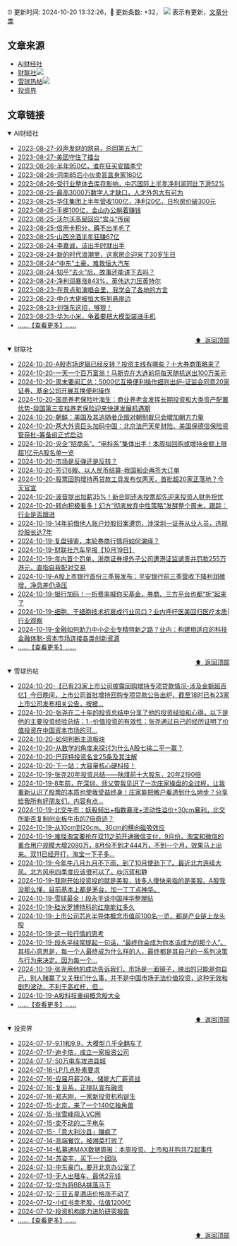 ##

:alarm_clock: 更新时间: 2024-10-20 13:32:26，:rocket: 更新条数: +32， ![](/assets/dot.png) 表示有更新，[文章分类](/TAGS.md)

## 文章来源

- [AI财经社](#ai财经社)  
- [财联社](#财联社)![](/assets/dot.png)   
- [雪球热帖](#雪球热帖)![](/assets/dot.png)   
- [投资界](#投资界)  

## 文章链接

<details open>
<summary id="ai财经社">
 AI财经社
</summary>


- [2023-08-27-闷声发财的网易，杀回第五大厂](https://www.aicaijing.com.cn/article/18610)  
- [2023-08-27-美团守住了擂台](https://www.aicaijing.com.cn/article/18611)  
- [2023-08-26-半年950亿，谁在狂买安踏李宁](https://www.aicaijing.com.cn/article/18607)  
- [2023-08-26-河南85后小伙卖盲盒身家160亿](https://www.aicaijing.com.cn/article/18608)  
- [2023-08-26-受行业整体去库存影响，中芯国际上半年净利润同比下滑52%](https://www.aicaijing.com.cn/article/18609)  
- [2023-08-25-最高3000万数字人才缺口，人才外包大有可为](https://www.aicaijing.com.cn/article/18601)  
- [2023-08-25-华住集团上半年营收100亿，净利20亿，日均房价破300元](https://www.aicaijing.com.cn/article/18602)  
- [2023-08-25-手握100亿，金山办公躺着赚钱](https://www.aicaijing.com.cn/article/18603)  
- [2023-08-25-沃尔沃高层回应“宫斗”传闻](https://www.aicaijing.com.cn/article/18604)  
- [2023-08-25-信用卡积分，薅不出羊毛了](https://www.aicaijing.com.cn/article/18605)  
- [2023-08-25-山西汾酒半年狂赚67亿](https://www.aicaijing.com.cn/article/18606)  
- [2023-08-24-李嘉诚，该出手时就出手](https://www.aicaijing.com.cn/article/18596)  
- [2023-08-24-新的时代浪潮里，这家房企迎来了30岁生日](https://www.aicaijing.com.cn/article/18597)  
- [2023-08-24-“中东”土豪，难救恒大汽车](https://www.aicaijing.com.cn/article/18598)  
- [2023-08-24-知乎“去火”后，故事还能讲下去吗？](https://www.aicaijing.com.cn/article/18599)  
- [2023-08-24-净利润暴涨843%，英伟达力压英特尔](https://www.aicaijing.com.cn/article/18600)  
- [2023-08-23-在景点和演唱会里，我学会了各地的方言](https://www.aicaijing.com.cn/article/18591)  
- [2023-08-23-中介大佬被恒大拖到悬崖边](https://www.aicaijing.com.cn/article/18592)  
- [2023-08-23-刘强东这招，够狠！](https://www.aicaijing.com.cn/article/18593)  
- [2023-08-23-华为小米，争着要把大模型装进手机](https://www.aicaijing.com.cn/article/18594)  
- [......【查看更多】......](/details/AI财经社.md)

<div align="right"><a href="#文章来源">⬆ &nbsp;返回顶部</a></div>
</details>

<details open>
<summary id="财联社">
 财联社
</summary>


- [2024-10-20-A股市场逻辑已经反转？投资主线有哪些？十大券商策略来了](https://www.cls.cn/detail/1831224)  
- [2024-10-20-一天一个百万富翁！马斯克在大选前将每天随机送出100万美元](https://www.cls.cn/detail/1831217)  
- [2024-10-20-周末要闻汇总：5000亿互换便利操作细则出炉-证监会同意20家证券、基金公司开展互换便利操作](https://www.cls.cn/detail/1831120)  
- [2024-10-20-国民养老保险叶海生：商业养老金发挥长期投资和大类资产配置优势-我国第三支柱养老保险迎来快速发展机遇期](https://www.cls.cn/detail/1831060)  
- [2024-10-20-朝鲜：美国及其追随者企图对朝制裁只会增加朝方力量](https://www.cls.cn/detail/1830970)  
- [2024-10-20-两大外资巨头加码中国：北京法巴天星财险、美国保德信保险资管获批-筹备组正式启动](https://www.cls.cn/detail/1831061)  
- [2024-10-20-央企“招商系”、“电科系”集体出手！本周拟回购或增持金额上限超1亿元A股名单一览](https://www.cls.cn/detail/1831066)  
- [2024-10-20-市场是反弹还是反转？](https://www.cls.cn/detail/1830968)  
- [2024-10-20-签订6艘、以人民币结算-我国船企再签大订单](https://www.cls.cn/detail/1830826)  
- [2024-10-20-股票回购增持再贷款工具发布仅两天，首批超20家正落地？今天官宣](https://www.cls.cn/detail/1831170)  
- [2024-10-20-波音提出加薪35%！新合同还未投票却先迎来投资人财务担忧](https://www.cls.cn/detail/1831163)  
- [2024-10-20-转向积极看多！幻方“彻底放弃中性策略”发酵整个周末，跟踪：行业是否跟进](https://www.cls.cn/detail/1831176)  
- [2024-10-19-14年前借他人账户炒股旧案遭罚，涉深圳一证券从业人员，违规炒股长达7年](https://www.cls.cn/detail/1830872)  
- [2024-10-19-复盘镜鉴，本轮券商行情将如何演绎？](https://www.cls.cn/detail/1830791)  
- [2024-10-19-财联社汽车早报【10月19日】](https://www.cls.cn/detail/1830761)  
- [2024-10-19-年内首个罚单，浙商证券境外子公司遭港证监谴责并罚款255万港元，直指自我配对交易](https://www.cls.cn/detail/1830755)  
- [2024-10-19-A股上市银行首份三季报发布：平安银行前三季营收下降利润微增，净息差仍承压](https://www.cls.cn/detail/1830746)  
- [2024-10-19-银行加码！一折费率喊你买基金，券商、三方平台也都“折”起来了](https://www.cls.cn/detail/1830748)  
- [2024-10-19-细胞、干细胞技术抗衰成行业风口？业内呼吁医美回归医疗本质|行业观察](https://www.cls.cn/detail/1830816)  
- [2024-10-19-金融如何助力中小企业专精特新之路？业内：构建相适应的科技金融体制-资本市场连接各类创新资源](https://www.cls.cn/detail/1830793)  
- [......【查看更多】......](/details/财联社.md)

<div align="right"><a href="#文章来源">⬆ &nbsp;返回顶部</a></div>
</details>

<details open>
<summary id="雪球热帖">
 雪球热帖
</summary>


- [2024-10-20-【已有23家上市公司披露回购增持专项贷款情况-涉及金额超百亿】今日晚间，上市公司首批增持回购专项贷款公告出炉，截至18时已有23家上市公司发布相关公告，按披...](https://xueqiu.com/5124430882/308773663)  
- [2024-10-20-张尧在二十年的投资总结中分享了他的投资经验和心得，以下是他的主要投资经验总结：1.-价值投资的有效性：张尧通过自己的经历证明了价值投资在中国资本市场的可...](https://xueqiu.com/4121892073/308742862)  
- [2024-10-20-如何判断主流板块](https://xueqiu.com/1553799558/308742103)  
- [2024-10-20-从数学的角度来探讨为什么A股七输二平一赢？](https://xueqiu.com/6146592061/308743759)  
- [2024-10-20-巴菲特投资名言25条及其注解](https://xueqiu.com/6169865362/308745964)  
- [2024-10-20-下一站：大容量核心硬科技！](https://xueqiu.com/1350298787/308758609)  
- [2024-10-19-张尧20年投资总结——陕煤前十大股东，20年2190倍](https://xueqiu.com/8959246745/308732846)  
- [2024-10-19-8年前，在深圳，师父带我见识了一次庄家操盘的全过程，让我重新认识了股票的本质也使我受益终身！庄家能把散户看透到什么地步？分享给我所有好朋友们，内容有点...](https://xueqiu.com/1461471898/308707530)  
- [2024-10-19-北交牛市：妖股频出+指数暴涨+流动性溢价+30cm暴利，北交所能否复制创业板牛市的7倍奇迹？](https://xueqiu.com/2077043923/308698978)  
- [2024-10-19-从10cm到20cm、30cm的横向磁吸效应](https://xueqiu.com/3638360312/308703642)  
- [2024-10-19-难怪淘宝要抢在双11之前开通微信支付，9月份，淘宝和微信的重合用户规模大增2090万，8月份不到才444万，不到一个月，效果马上出来。双11已经开打，淘宝一下子多...](https://xueqiu.com/9243653052/308699928)  
- [2024-10-19-今年牛八月九月不下雨，到了10月使劲下了。最近北方连续大风。北方风电四季度应该很可以了。@沉蓝和静](https://xueqiu.com/2241249492/308685450)  
- [2024-10-19-我刚开始投资投的就是美股，钱多人傻快来指的是美股。A股我没那么懂，目前基本上都是茅台，加一丁丁点神华。](https://xueqiu.com/1247347556/308687672)  
- [2024-10-19-雪球最全！段永平谈中国神华整理贴](https://xueqiu.com/8959246745/308695442)  
- [2024-10-19-硅光罗博特科的红旗能扛多久](https://xueqiu.com/5672579962/308696022)  
- [2024-10-19-上市公司芯片半导体概念市值前100名一览，都是产业链上龙头股](https://xueqiu.com/4203312072/308693261)  
- [2024-10-19-这一轮行情的思考](https://xueqiu.com/1553799558/308693410)  
- [2024-10-19-段永平经常提起一句话，“最终你会成为你本该成为的那个人”。其核心意思是，每一个人最终成为什么样的人，最终都是其自己的一系列决策与行为来决定。因为每一个...](https://xueqiu.com/8179269965/308732058)  
- [2024-10-19-张尧用他的成功告诉我们，市场是一面镜子，映出的只能是你自己，别人赌赢了又关我们什么事，并不是中国市场无法价值投资，这种无效和剧烈波动，不利于高杠杆，但...](https://xueqiu.com/1965894836/308735482)  
- [2024-10-19-A股科技重组概念股大全](https://xueqiu.com/3119009799/308740123)  
- [......【查看更多】......](/details/雪球热帖.md)

<div align="right"><a href="#文章来源">⬆ &nbsp;返回顶部</a></div>
</details>

<details open>
<summary id="投资界">
 投资界
</summary>


- [2024-07-17-9.11和9.9，大模型几乎全翻车了](https://posts.careerengine.us/p/6697778c44726b29bffa3a09)  
- [2024-07-17-迪卡侬，成立一家投资公司](https://posts.careerengine.us/p/6697778c44726b29bffa3a01)  
- [2024-07-17-50万电车攻进县城](https://posts.careerengine.us/p/6697779c831e1d29eea44253)  
- [2024-07-16-LP几点朴素要求](https://posts.careerengine.us/p/669636a8720ed522248054dc)  
- [2024-07-16-应届月薪20k，储能大厂薪资战](https://posts.careerengine.us/p/669636a8720ed522248054d4)  
- [2024-07-16-复旦系，正排队宣布融资](https://posts.careerengine.us/p/66963699cb38e136a496986c)  
- [2024-07-16-郑志刚，一家新投资机构诞生](https://posts.careerengine.us/p/66963699cb38e136a4969874)  
- [2024-07-15-北京，来了一个140亿独角兽](https://posts.careerengine.us/p/6694db59a0c3ac562b61f9af)  
- [2024-07-15-张雪峰闯入VC圈](https://posts.careerengine.us/p/6694db59a0c3ac562b61f9b7)  
- [2024-07-15-卖不动的二手电车](https://posts.careerengine.us/p/6694db6836b2f1565d9b541a)  
- [2024-07-15-「意大利沙县」赚疯了](https://posts.careerengine.us/p/6694db6836b2f1565d9b5422)  
- [2024-07-14-高端餐饮，被湘菜打败了](https://posts.careerengine.us/p/6693862333c6e710d0bf9dc4)  
- [2024-07-14-私募通MAX数据周报：本周投资、上市和并购共72起事件](https://posts.careerengine.us/p/6693862333c6e710d0bf9dcc)  
- [2024-07-14-苏姿丰，买下一个团队](https://posts.careerengine.us/p/6693861481427510b2b9c123)  
- [2024-07-13-中东豪门，要开北京办公室了](https://posts.careerengine.us/p/66922794a876f80d113b51fe)  
- [2024-07-13-无人出租车，最低2元钱](https://posts.careerengine.us/p/669227b82202ae0dfac5d713)  
- [2024-07-12-华为将BBA挑落马下](https://posts.careerengine.us/p/6690a6c68082df14ead7eaac)  
- [2024-07-12-三亚五星酒店价格涨不动了](https://posts.careerengine.us/p/6690a6c68082df14ead7eaa4)  
- [2024-07-12-小红书卖老股，估值1200亿](https://posts.careerengine.us/p/6690a6b756b00014bcc00e8f)  
- [2024-07-12-投资机构能力进阶研究报告](https://posts.careerengine.us/p/6690a6b756b00014bcc00e87)  
- [......【查看更多】......](/details/投资界.md)

<div align="right"><a href="#文章来源">⬆ &nbsp;返回顶部</a></div>
</details>

